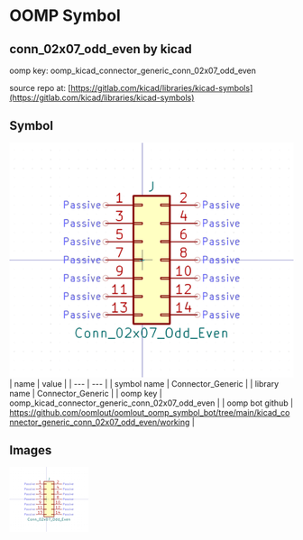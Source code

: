 # OOMP Symbol  
## conn_02x07_odd_even  by kicad  
  
oomp key: oomp_kicad_connector_generic_conn_02x07_odd_even  
  
source repo at: [https://gitlab.com/kicad/libraries/kicad-symbols](https://gitlab.com/kicad/libraries/kicad-symbols)  
## Symbol  
  
[![working.png](working_600.png)](working.png)  
| name | value | 
| --- | --- | 
| symbol name | Connector_Generic | 
| library name | Connector_Generic | 
| oomp key | oomp_kicad_connector_generic_conn_02x07_odd_even | 
| oomp bot github | https://github.com/oomlout/oomlout_oomp_symbol_bot/tree/main/kicad_connector_generic_conn_02x07_odd_even/working | 
## Images  
  
[![working.png](working_140.png)](working.png)  
